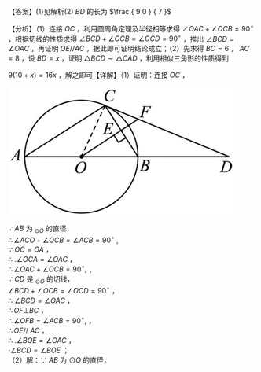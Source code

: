 【答案】(1)见解析(2) $B D$ 的长为 $\frac { 9 0 } { 7 }$

【分析】（1）连接 $O C$ ，利用圆周角定理及半径相等求得 $\angle O A C + \angle O C B = 9 0 ^ { \circ }$ ，根据切线的性质求得 $\angle B C D + \angle O C B = \angle O C D = 9 0 ^ { \circ }$ ，推出 $\angle B C D = \angle O A C$ ，再证明 $O E / / A C$ ，据此即可证明结论成立；（2）先求得 $B C = 6$ ， $A C = 8$ ，设 $B D = x$ ，证明 $\triangle B C D \sim \triangle C A D$ ，利用相似三角形的性质得到

$9 \left( 1 0 + x \right) = 1 6 x$ ，解之即可【详解】（1）证明：连接 $O C$ ，

![](<../../qs_image_DB/专题3-6__圆的综合（27类题型）（解析版）/6eeb92901c9c9df620cfc24583675e8cdadfd31b43ee86ebfae218ec3cbe7e79.jpg>)

∵ $A B$ 为 $_ { \odot O }$ 的直径，  
$\therefore \angle A C O + \angle O C B = \angle A C B = 9 0 ^ { \circ } \ ,$   
∵ $O C = O A$ ，  
∴ $. \angle O C A = \angle O A C$ ，  
$\therefore \angle O A C + \angle O C B = 9 0 ^ { \circ } ,$ ，  
∵ $C D$ 是 $_ { \odot O }$ 的切线，  
$\angle B C D + \angle O C B = \angle O C D = 9 0 ^ { \circ }$ ，  
∴ $\angle B C D = \angle O A C$ ，  
$\therefore O F \bot B C$ ，  
$\therefore \angle O F B = \angle A C B = 9 0 ^ { \circ } ,$ ，  
$\therefore O E / / \ A C$ ，  
∴ $. \angle B O E = \angle O A C$ ，  
$\cdot \angle B C D = \angle B O E$ ；  
（2）解：∵ $A B$ 为 $\odot O$ 的直径，  
